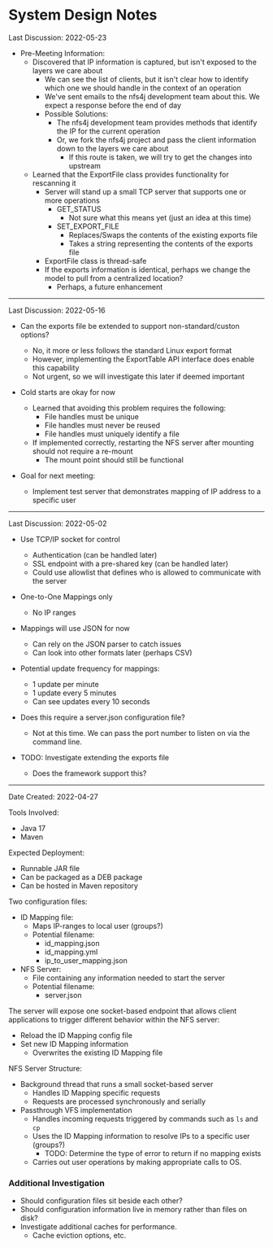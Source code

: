 # System Design Notes

Last Discussion: 2022-05-23

- Pre-Meeting Information:
    - Discovered that IP information is captured, but isn't exposed to the layers we care about
        - We can see the list of clients, but it isn't clear how to identify which one we should handle in the context of an operation
        - We've sent emails to the nfs4j development team about this. We expect a response before the end of day
        - Possible Solutions:
            - The nfs4j development team provides methods that identify the IP for the current operation
            - Or, we fork the nfs4j project and pass the client information down to the layers we care about
                - If this route is taken, we will try to get the changes into upstream
    - Learned that the ExportFile class provides functionality for rescanning it
        - Server will stand up a small TCP server that supports one or more operations
            - GET_STATUS
                - Not sure what this means yet (just an idea at this time)
            - SET_EXPORT_FILE
                - Replaces/Swaps the contents of the existing exports file
                - Takes a string representing the contents of the exports file
        - ExportFile class is thread-safe
        - If the exports information is identical, perhaps we change the model to pull from a centralized location?
            - Perhaps, a future enhancement

---
Last Discussion: 2022-05-16

- Can the exports file be extended to support non-standard/custon options?
    - No, it more or less follows the standard Linux export format
    - However, implementing the ExportTable API interface does enable this capability
    - Not urgent, so we will investigate this later if deemed important

- Cold starts are okay for now
    - Learned that avoiding this problem requires the following:
        - File handles must be unique
        - File handles must never be reused
        - File handles must uniquely identify a file
    - If implemented correctly, restarting the NFS server after mounting should not require a re-mount
        - The mount point should still be functional

- Goal for next meeting:
    - Implement test server that demonstrates mapping of IP address to a specific user

---
Last Discussion: 2022-05-02

- Use TCP/IP socket for control
    - Authentication (can be handled later)
    - SSL endpoint with a pre-shared key (can be handled later)
    - Could use allowlist that defines who is allowed to communicate with the server

- One-to-One Mappings only
    - No IP ranges

- Mappings will use JSON for now
    - Can rely on the JSON parser to catch issues
    - Can look into other formats later (perhaps CSV)

- Potential update frequency for mappings:
    - 1 update per minute
    - 1 update every 5 minutes
    - Can see updates every 10 seconds

- Does this require a server.json configuration file?
    - Not at this time. We can pass the port number to listen on via the command line.

- TODO: Investigate extending the exports file
    - Does the framework support this?

---
Date Created: 2022-04-27

Tools Involved:
- Java 17
- Maven

Expected Deployment:
- Runnable JAR file
- Can be packaged as a DEB package
- Can be hosted in Maven repository

Two configuration files:
- ID Mapping file:
    - Maps IP-ranges to local user (groups?)
    - Potential filename:
        - id_mapping.json
        - id_mapping.yml
        - ip_to_user_mapping.json
- NFS Server:
    - File containing any information needed to start the server
    - Potential filename:
        - server.json

The server will expose one socket-based endpoint that allows client applications to trigger different behavior within the NFS server:
- Reload the ID Mapping config file
- Set new ID Mapping information
    - Overwrites the existing ID Mapping file

NFS Server Structure:
- Background thread that runs a small socket-based server
    - Handles ID Mapping specific requests
    - Requests are processed synchronously and serially
- Passthrough VFS implementation
    - Handles incoming requests triggered by commands such as `ls` and `cp`
    - Uses the ID Mapping information to resolve IPs to a specific user (groups?)
        - TODO: Determine the type of error to return if no mapping exists
    - Carries out user operations by making appropriate calls to OS.

### Additional Investigation
- Should configuration files sit beside each other?
- Should configuration information live in memory rather than files on disk?
- Investigate additional caches for performance.
    - Cache eviction options, etc.
